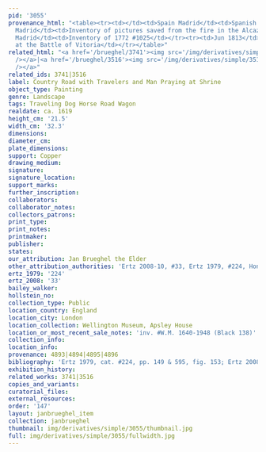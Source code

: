 ```yaml
---
pid: '3055'
provenance_html: "<table><tr><td></td><td>Spain Madrid</td><td>Spanish Royal Collection</td></tr><tr><td>1734</td><td>Spain
  Madrid</td><td>Inventory of pictures saved from the fire in the Alcazar</td></tr><tr><td>1772</td><td>Spain
  Madrid</td><td>Inventory of 1772 #1025</td></tr><tr><td>Jun 1813</td><td>Spain Vitoria</td><td>Taken
  at the Battle of Vitoria</td></tr></table>"
related_html: "<a href='/brueghel/3741'><img src='/img/derivatives/simple/3741/thumbnail.jpg'
  /></a>|<a href='/brueghel/3516'><img src='/img/derivatives/simple/3516/thumbnail.jpg'
  /></a>"
related_ids: 3741|3516
label: Country Road with Travelers and Man Praying at Shrine
object_type: Painting
genre: Landscape
tags: Traveling Dog Horse Road Wagon
realdate: ca. 1619
height_cm: '21.5'
width_cm: '32.3'
dimensions:
diameter_cm:
plate_dimensions:
support: Copper
drawing_medium:
signature:
signature_location:
support_marks:
further_inscription:
collaborators:
collaborator_notes:
collectors_patrons:
print_type:
print_notes:
printmaker:
publisher:
states:
our_attribution: Jan Brueghel the Elder
other_attribution_authorities: 'Ertz 2008-10, #33, Ertz 1979, #224, Honig database'
ertz_1979: '224'
ertz_2008: '33'
bailey_walker:
hollstein_no:
collection_type: Public
location_country: England
location_city: London
location_collection: Wellington Museum, Apsley House
location_or_most_recent_sale_notes: 'inv. #W.M. 1640-1948 (Black 138)'
collection_info:
location_info:
provenance: 4893|4894|4895|4896
bibliography: 'Ertz 1979, cat. #224, pp. 149 & 595, fig. 153; Ertz 2008-10, cat. #33'
exhibition_history:
related_works: 3741|3516
copies_and_variants:
curatorial_files:
external_resources:
order: '147'
layout: janbrueghel_item
collection: janbrueghel
thumbnail: img/derivatives/simple/3055/thumbnail.jpg
full: img/derivatives/simple/3055/fullwidth.jpg
---
```

